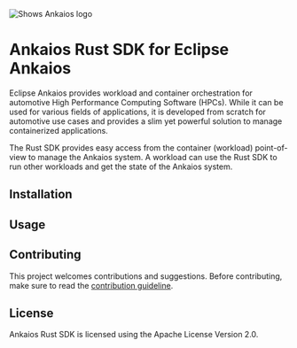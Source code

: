 <picture style="padding-bottom: 1em;">
  <source media="(prefers-color-scheme: dark)" srcset="https://github.com/eclipse-ankaios/ankaios/blob/main/logo/Ankaios__logo_for_dark_bgrd_clipped.png">
  <source media="(prefers-color-scheme: light)" srcset="https://github.com/eclipse-ankaios/ankaios/blob/main/logo/Ankaios__logo_for_light_bgrd_clipped.png">
  <img alt="Shows Ankaios logo" src="https://github.com/eclipse-ankaios/ankaios/blob/main/logo/Ankaios__logo_for_light_bgrd_clipped.png">
</picture>

# Ankaios Rust SDK for Eclipse Ankaios

Eclipse Ankaios provides workload and container orchestration for automotive
High Performance Computing Software (HPCs). While it can be used for various
fields of applications, it is developed from scratch for automotive use cases
and provides a slim yet powerful solution to manage containerized applications.

The Rust SDK provides easy access from the container (workload) point-of-view
to manage the Ankaios system. A workload can use the Rust SDK to run other workloads
and get the state of the Ankaios system.

## Installation

## Usage

## Contributing

This project welcomes contributions and suggestions. Before contributing, make sure to read the
[contribution guideline](CONTRIBUTING.md).

## License

Ankaios Rust SDK is licensed using the Apache License Version 2.0.